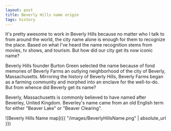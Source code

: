 ```yaml
---
layout: post
title: Beverly Hills name origin
tags: history
---
```


It's pretty awesome to work in Beverly Hills because no matter who I talk to from around the world, the city name alone is enough for them to recognize the place. Based on what I've heard the name recognition stems from movies, tv shows, and tourism. But how did our city get its now iconic name?

Beverly Hills founder Burton Green selected the name because of fond memories of Beverly Farms an outlying neighborhood of the city of Beverly, Massachusetts. Mirroring the history of Beverly Hills, Beverly Farms began as a farming community and morphed into an enclave for the well-to-do. But from whence did Beverly get its name?

Beverly, Massachusetts is commonly believed to have named after Beverley, United Kingdom. Beverley's name came from an old English term for either "Beaver Lake" or "Beaver Clearing".

![Beverly Hills Name map]({{ "/images/BeverlyHillsName.png" | absolute_url }})